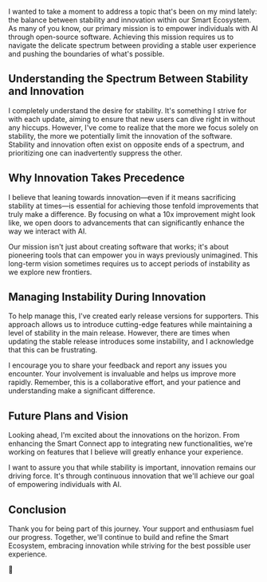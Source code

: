I wanted to take a moment to address a topic that's been on my mind lately: the balance between stability and innovation within our Smart Ecosystem. As many of you know, our primary mission is to empower individuals with AI through open-source software. Achieving this mission requires us to navigate the delicate spectrum between providing a stable user experience and pushing the boundaries of what's possible.

## Understanding the Spectrum Between Stability and Innovation
I completely understand the desire for stability. It's something I strive for with each update, aiming to ensure that new users can dive right in without any hiccups. However, I've come to realize that the more we focus solely on stability, the more we potentially limit the innovation of the software. Stability and innovation often exist on opposite ends of a spectrum, and prioritizing one can inadvertently suppress the other.

## Why Innovation Takes Precedence
I believe that leaning towards innovation—even if it means sacrificing stability at times—is essential for achieving those tenfold improvements that truly make a difference. By focusing on what a 10x improvement might look like, we open doors to advancements that can significantly enhance the way we interact with AI.

Our mission isn't just about creating software that works; it's about pioneering tools that can empower you in ways previously unimagined. This long-term vision sometimes requires us to accept periods of instability as we explore new frontiers.

## Managing Instability During Innovation
To help manage this, I've created early release versions for supporters. This approach allows us to introduce cutting-edge features while maintaining a level of stability in the main release. However, there are times when updating the stable release introduces some instability, and I acknowledge that this can be frustrating.

I encourage you to share your feedback and report any issues you encounter. Your involvement is invaluable and helps us improve more rapidly. Remember, this is a collaborative effort, and your patience and understanding make a significant difference.

## Future Plans and Vision
Looking ahead, I'm excited about the innovations on the horizon. From enhancing the Smart Connect app to integrating new functionalities, we're working on features that I believe will greatly enhance your experience.

I want to assure you that while stability is important, innovation remains our driving force. It's through continuous innovation that we'll achieve our goal of empowering individuals with AI.

## Conclusion
Thank you for being part of this journey. Your support and enthusiasm fuel our progress. Together, we'll continue to build and refine the Smart Ecosystem, embracing innovation while striving for the best possible user experience.

🌴